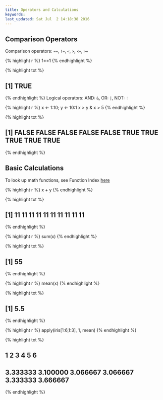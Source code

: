 ```yaml
---
title: Operators and Calculations
keywords: 
last_updated: Sat Jul  2 14:18:38 2016
---
```


## Comparison Operators

Comparison operators: `==`, `!=`, `<`, `>`, `<=`, `>=`

{% highlight r %}
1==1
{% endhighlight %}

{% highlight txt %}
## [1] TRUE
{% endhighlight %}
Logical operators: AND: `&`, OR: `|`, NOT: `!`

{% highlight r %}
x <- 1:10; y <- 10:1
x > y & x > 5
{% endhighlight %}

{% highlight txt %}
##  [1] FALSE FALSE FALSE FALSE FALSE  TRUE  TRUE  TRUE  TRUE  TRUE
{% endhighlight %}

## Basic Calculations

To look up math functions, see Function Index [here](http://cran.at.r-project.org/doc/manuals/R-intro.html#Function-and-variable-index)

{% highlight r %}
x + y
{% endhighlight %}

{% highlight txt %}
##  [1] 11 11 11 11 11 11 11 11 11 11
{% endhighlight %}

{% highlight r %}
sum(x)
{% endhighlight %}

{% highlight txt %}
## [1] 55
{% endhighlight %}

{% highlight r %}
mean(x)
{% endhighlight %}

{% highlight txt %}
## [1] 5.5
{% endhighlight %}

{% highlight r %}
apply(iris[1:6,1:3], 1, mean) 
{% endhighlight %}

{% highlight txt %}
##        1        2        3        4        5        6 
## 3.333333 3.100000 3.066667 3.066667 3.333333 3.666667
{% endhighlight %}


